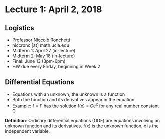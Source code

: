 # Lecture 1: April 2, 2018
## Logistics
* Professor Niccolò Ronchetti
* niccronc [at] math.ucla.edu
* Midterm 1: April 27 (in-lecture)
* Midterm 2: May 18 (in-lecture)
* Final: June 13 (3pm-6pm)
* HW due every Friday, beginning in Week 2
## Differential Equations
* Equations with an unknown; the unknown is a function
* Both the function and its derivatives appear in the equation
* Example: f = f' has the solution f(x) = Ce<sup>x</sup> for any real number constant C

**Definition**: Ordinary differential equations (ODE) are equations involving an unknown function and its derivatives. f(x) is the unknown function, x is the independent variable.
